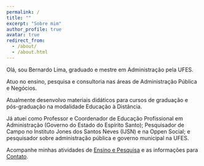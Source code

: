 ```yaml
---
permalink: /
title: ""
excerpt: "Sobre mim"
author_profile: true
avatar: true
redirect_from: 
  - /about/
  - /about.html
---
```



Olá, sou Bernardo Lima, graduado e mestre em Administração pela UFES.

Atuo no ensino, pesquisa e consultoria nas áreas de Administração Pública e Negócios. 

Atualmente desenvolvo materiais didáticos para cursos de graduação e pós-graduação na modalidade Educação à Distância.

Já atuei como Professor e Coordenador de Educação Profissional em Administração (Governo do Estado do Espírito Santo); Pesquisador de Campo no Instituto Jones dos Santos Neves (IJSN) e na Oppen Social; e pesquisador sobre administração pública e governo municipal na UFES. 

Acompanhe minhas atividades de [Ensino e Pesquisa](https://bernielima.github.io/ensinoepesquisa) e as informações para [Contato](https://bernielima.github.io/contato/).

